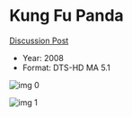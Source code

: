 # Kung Fu Panda

[Discussion Post](https://www.avsforum.com/threads/bass-eq-for-filtered-movies.2995212/post-56743344)

* Year: 2008
* Format: DTS-HD MA 5.1

![img 0](https://fanart.tv/fanart/movies/9502/moviethumb/kung-fu-panda-503bd6b6e438d.jpg)

![img 1](https://i.imgur.com/XVK5qFt.png)

